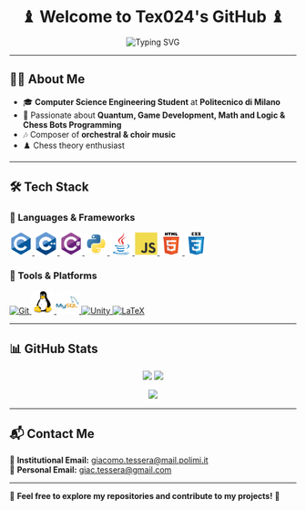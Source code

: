 <h1 align="center">♝ Welcome to Tex024's GitHub ♝</h1>

<p align="center">
  <img src="https://readme-typing-svg.herokuapp.com?font=Fira+Code&pause=1000&color=00A6FF&center=true&vCenter=true&width=500&lines=Computer+Science+Student;Quantum+Computing+Enthusiast;Game+Development;Chess+Bots" alt="Typing SVG">
</p>

---

## 🕵️‍♂ About Me
- 🎓 **Computer Science Engineering Student** at **Politecnico di Milano**  
- 💛 Passionate about **Quantum, Game Development, Math and Logic & Chess Bots Programming**  
- 🎶 Composer of **orchestral & choir music**  
- ♟️ Chess theory enthusiast

---

## 🛠️ Tech Stack  

### 🚀 Languages & Frameworks  
<p align="left">
  <a href="https://www.cprogramming.com/" target="_blank"> <img src="https://raw.githubusercontent.com/devicons/devicon/master/icons/c/c-original.svg" alt="C" width="40" height="40"/> </a>
  <a href="https://www.w3schools.com/cpp/" target="_blank"> <img src="https://raw.githubusercontent.com/devicons/devicon/master/icons/cplusplus/cplusplus-original.svg" alt="C++" width="40" height="40"/> </a>
  <a href="https://www.w3schools.com/cs/" target="_blank"> <img src="https://raw.githubusercontent.com/devicons/devicon/master/icons/csharp/csharp-original.svg" alt="C#" width="40" height="40"/> </a>
  <a href="https://www.python.org/" target="_blank"> <img src="https://raw.githubusercontent.com/devicons/devicon/master/icons/python/python-original.svg" alt="Python" width="40" height="40"/> </a>
  <a href="https://www.java.com/" target="_blank"> <img src="https://raw.githubusercontent.com/devicons/devicon/master/icons/java/java-original.svg" alt="Java" width="40" height="40"/> </a>
  <a href="https://developer.mozilla.org/en-US/docs/Web/JavaScript" target="_blank"> <img src="https://raw.githubusercontent.com/devicons/devicon/master/icons/javascript/javascript-original.svg" alt="JavaScript" width="40" height="40"/> </a>
  <a href="https://www.w3.org/html/" target="_blank"> <img src="https://raw.githubusercontent.com/devicons/devicon/master/icons/html5/html5-original-wordmark.svg" alt="HTML" width="40" height="40"/> </a>
  <a href="https://www.w3schools.com/css/" target="_blank"> <img src="https://raw.githubusercontent.com/devicons/devicon/master/icons/css3/css3-original-wordmark.svg" alt="CSS" width="40" height="40"/> </a>
</p>

### 🔧 Tools & Platforms  
<p align="left">
  <a href="https://git-scm.com/" target="_blank"> <img src="https://www.vectorlogo.zone/logos/git-scm/git-scm-icon.svg" alt="Git" width="40" height="40"/> </a>
  <a href="https://www.linux.org/" target="_blank"> <img src="https://raw.githubusercontent.com/devicons/devicon/master/icons/linux/linux-original.svg" alt="Linux" width="40" height="40"/> </a>
  <a href="https://www.mysql.com/" target="_blank"> <img src="https://raw.githubusercontent.com/devicons/devicon/master/icons/mysql/mysql-original-wordmark.svg" alt="MySQL" width="40" height="40"/> </a>
  <a href="https://unity.com/" target="_blank"> <img src="https://www.vectorlogo.zone/logos/unity3d/unity3d-icon.svg" alt="Unity" width="40" height="40"/> </a>
  <a href="https://www.latex-project.org/" target="_blank"> <img src="https://upload.wikimedia.org/wikipedia/commons/9/92/LaTeX_logo.svg" alt="LaTeX" width="40" height="40"/> </a>
</p>

---

## 📊 GitHub Stats  
<p align="center">
  <img src="https://github-readme-stats.vercel.app/api?username=Tex024&show_icons=true&theme=tokyonight&hide_border=true&count_private=true" width="49%" />
  <img src="https://github-readme-streak-stats.herokuapp.com/?user=Tex024&theme=tokyonight&hide_border=true" width="49%" />
</p>

<p align="center">
  <img src="https://github-readme-stats.vercel.app/api/top-langs/?username=Tex024&layout=compact&theme=tokyonight&hide_border=true" width="49%" />
</p>

---

## 📬 Contact Me  
📧 **Institutional Email:** [giacomo.tessera@mail.polimi.it](mailto:giacomo.tessera@mail.polimi.it)  
📧 **Personal Email:** [giac.tessera@gmail.com](mailto:giac.tessera@gmail.com)  


---

🚀 **Feel free to explore my repositories and contribute to my projects!** 🚀  
